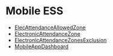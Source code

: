 # Mobile ESS
  - [ElecAttendanceAllowedZone](/entities/basic-mobile-ess/ElecAttendanceAllowedZone.md)
  - [ElectronicAttendanceZone](/entities/basic-mobile-ess/ElectronicAttendanceZone.md)
  - [ElectronicAttendanceZonesExclusion](/entities/basic-mobile-ess/ElectronicAttendanceZonesExclusion.md)
  - [MobileAppDashboard](/entities/basic-mobile-ess/MobileAppDashboard.md)
